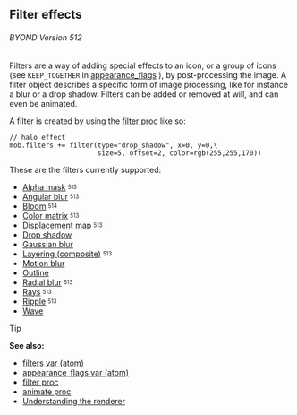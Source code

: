## Filter effects 
###### BYOND Version 512

Filters are a way of adding special effects to an icon, or a
group of icons (see `KEEP_TOGETHER` in
[appearance_flags](/ref/atom/var/appearance_flags.md) ), by
post-processing the image. A filter object describes a specific form of
image processing, like for instance a blur or a drop shadow. Filters can
be added or removed at will, and can even be animated. 

A filter is created by using the [filter proc](/ref/proc/filter.md)  like so:

``` dm
// halo effect
mob.filters += filter(type="drop_shadow", x=0, y=0,\
                      size=5, offset=2, color=rgb(255,255,170))
```

These are the filters currently supported:
-   [Alpha mask](/ref/notes/filters/alpha.md) <sub><sup>513</sup></sub>
-   [Angular blur](/ref/notes/filters/angular_blur.md) <sub><sup>513</sup></sub>
-   [Bloom](/ref/notes/filters/bloom.md) <sub><sup>514</sup></sub>
-   [Color matrix](/ref/notes/filters/color.md) <sub><sup>513</sup></sub>
-   [Displacement map](/ref/notes/filters/displace.md) <sub><sup>513</sup></sub>
-   [Drop shadow](/ref/notes/filters/drop_shadow.md) 
-   [Gaussian blur](/ref/notes/filters/blur.md) 
-   [Layering (composite)](/ref/notes/filters/layer.md) <sub><sup>513</sup></sub>
-   [Motion blur](/ref/notes/filters/motion_blur.md) 
-   [Outline](/ref/notes/filters/outline.md) 
-   [Radial blur](/ref/notes/filters/radial_blur.md) <sub><sup>513</sup></sub>
-   [Rays](/ref/notes/filters/rays.md) <sub><sup>513</sup></sub>
-   [Ripple](/ref/notes/filters/ripple.md) <sub><sup>513</sup></sub>
-   [Wave](/ref/notes/filters/wave.md) 

> [!TIP] 
> **See also:**
> +   [filters var (atom)](/ref/atom/var/filters.md) 
> +   [appearance_flags var (atom)](/ref/atom/var/appearance_flags.md) 
> +   [filter proc](/ref/proc/filter.md) 
> +   [animate proc](/ref/proc/animate.md) 
> +   [Understanding the renderer](/ref/notes/renderer.md) 